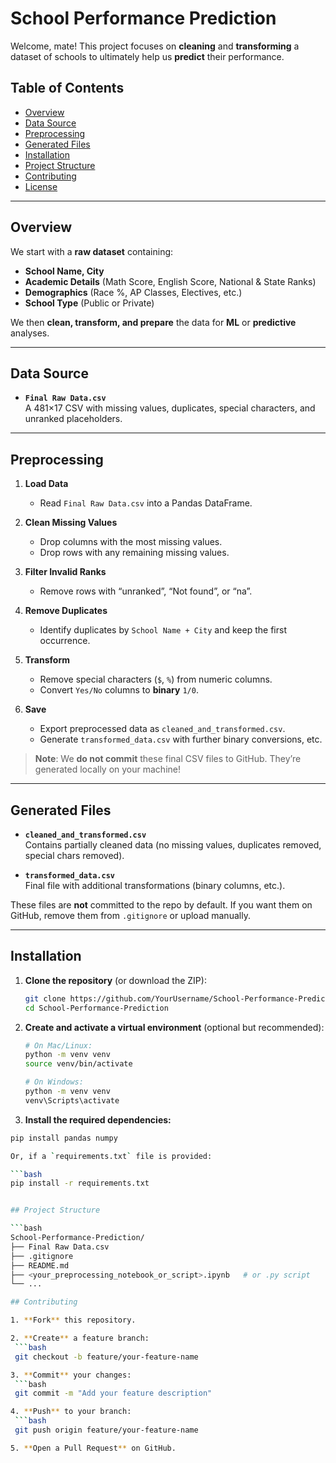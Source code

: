 # School Performance Prediction

Welcome, mate! This project focuses on **cleaning** and **transforming** a dataset of schools to ultimately help us **predict** their performance.

## Table of Contents

- [Overview](#overview)
- [Data Source](#data-source)
- [Preprocessing](#preprocessing)
- [Generated Files](#generated-files)
- [Installation](#installation)
- [Project Structure](#project-structure)
- [Contributing](#contributing)
- [License](#license)

---

## Overview

We start with a **raw dataset** containing:
- **School Name, City**  
- **Academic Details** (Math Score, English Score, National & State Ranks)  
- **Demographics** (Race %, AP Classes, Electives, etc.)  
- **School Type** (Public or Private)  

We then **clean, transform, and prepare** the data for **ML** or **predictive** analyses.

---

## Data Source

- **`Final Raw Data.csv`**  
  A 481×17 CSV with missing values, duplicates, special characters, and unranked placeholders.

---

## Preprocessing

1. **Load Data**  
   - Read `Final Raw Data.csv` into a Pandas DataFrame.

2. **Clean Missing Values**  
   - Drop columns with the most missing values.  
   - Drop rows with any remaining missing values.

3. **Filter Invalid Ranks**  
   - Remove rows with “unranked”, “Not found”, or “na”.

4. **Remove Duplicates**  
   - Identify duplicates by `School Name + City` and keep the first occurrence.

5. **Transform**  
   - Remove special characters (`$`, `%`) from numeric columns.  
   - Convert `Yes/No` columns to **binary** `1/0`.

6. **Save**  
   - Export preprocessed data as `cleaned_and_transformed.csv`.  
   - Generate `transformed_data.csv` with further binary conversions, etc.

> **Note**: We **do not commit** these final CSV files to GitHub. They’re generated locally on your machine!

---

## Generated Files

- **`cleaned_and_transformed.csv`**  
  Contains partially cleaned data (no missing values, duplicates removed, special chars removed).

- **`transformed_data.csv`**  
  Final file with additional transformations (binary columns, etc.).

These files are **not** committed to the repo by default. If you want them on GitHub, remove them from `.gitignore` or upload manually.

---

## Installation

1. **Clone the repository** (or download the ZIP):

   ```bash
   git clone https://github.com/YourUsername/School-Performance-Prediction.git
   cd School-Performance-Prediction

2. **Create and activate a virtual environment** (optional but recommended):

   ```bash
   # On Mac/Linux:
   python -m venv venv
   source venv/bin/activate

   # On Windows:
   python -m venv venv
   venv\Scripts\activate

3. **Install the required dependencies:**

  ```bash
  pip install pandas numpy

Or, if a `requirements.txt` file is provided:

```bash
pip install -r requirements.txt


## Project Structure

```bash
School-Performance-Prediction/
├── Final Raw Data.csv
├── .gitignore
├── README.md
├── <your_preprocessing_notebook_or_script>.ipynb   # or .py script
└── ...

## Contributing

1. **Fork** this repository.

2. **Create** a feature branch:
   ```bash
   git checkout -b feature/your-feature-name

3. **Commit** your changes:
   ```bash
   git commit -m "Add your feature description"

4. **Push** to your branch:
   ```bash
   git push origin feature/your-feature-name

5. **Open a Pull Request** on GitHub.




